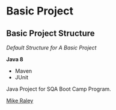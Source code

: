 # Basic Project
## Basic Project Structure

*Default Structure for A Basic Project*

**Java 8**

* Maven
* JUnit

Java Project for SQA Boot Camp Program. 

[Mike Raley](http://sqasolution.com)